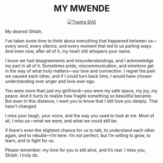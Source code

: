 <h1 align="center"> MY MWENDE <br></h1>
<p align="center">
<a href="https://git.io/typing-svg"><img src="https://readme-typing-svg.demolab.com?font=Fira+Code&weight=602&pause=1000&color=F70000&random=false&width=435&lines=MY+MWENDE+YOU+LOOK+BEAUTIFUL;WHEN+YOU+SMILE"alt="Typing SVG" /></a>





My dearest Shilah,

I’ve taken some time to think about everything that happened between us—every word, every silence, and every moment that led to us parting ways. And even now, after all of it, my heart still whispers your name.

I know we had disagreements and misunderstandings, and I acknowledge my part in all of it. Sometimes pride, miscommunication, and emotions get in the way of what truly matters—our love and connection. I regret the pain we caused each other, and if I could turn back time, I would have chosen understanding over anger and love over ego.

You were more than just my girlfriend—you were my safe space, my joy, my peace. And it hurts to realize how fragile something so beautiful became. But even in this distance, I want you to know that I still love you deeply. That hasn’t changed.

I miss your laugh, your voice, and the way you used to look at me. Most of all, I miss us—what we were, and what we could still be.

If there's even the slightest chance for us to talk, to understand each other again, and to rebuild—I’m here. I’m not perfect, but I’m willing to grow, to learn, and to fight for us.

Please remember: my love for you is still alive, and it’s real. I miss you, Shilah. I truly do. 

